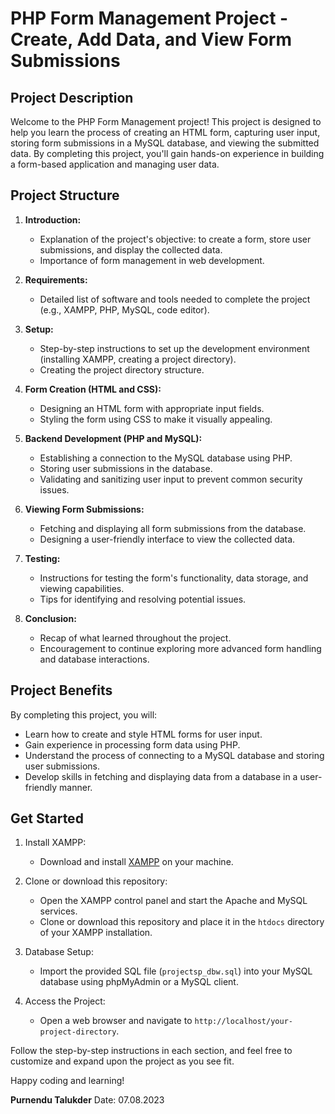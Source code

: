# PHP Form Management Project - Create, Add Data, and View Form Submissions

## Project Description

Welcome to the PHP Form Management project! This project is designed to help you learn the process of creating an HTML form, capturing user input, storing form submissions in a MySQL database, and viewing the submitted data. By completing this project, you'll gain hands-on experience in building a form-based application and managing user data.

## Project Structure

1. **Introduction:**
   - Explanation of the project's objective: to create a form, store user submissions, and display the collected data.
   - Importance of form management in web development.

2. **Requirements:**
   - Detailed list of software and tools needed to complete the project (e.g., XAMPP, PHP, MySQL, code editor).

3. **Setup:**
   - Step-by-step instructions to set up the development environment (installing XAMPP, creating a project directory).
   - Creating the project directory structure.

4. **Form Creation (HTML and CSS):**
   - Designing an HTML form with appropriate input fields.
   - Styling the form using CSS to make it visually appealing.

5. **Backend Development (PHP and MySQL):**
   - Establishing a connection to the MySQL database using PHP.
   - Storing user submissions in the database.
   - Validating and sanitizing user input to prevent common security issues.

6. **Viewing Form Submissions:**
   - Fetching and displaying all form submissions from the database.
   - Designing a user-friendly interface to view the collected data.

7. **Testing:**
   - Instructions for testing the form's functionality, data storage, and viewing capabilities.
   - Tips for identifying and resolving potential issues.

8. **Conclusion:**
   - Recap of what learned throughout the project.
   - Encouragement to continue exploring more advanced form handling and database interactions.

## Project Benefits

By completing this project, you will:
- Learn how to create and style HTML forms for user input.
- Gain experience in processing form data using PHP.
- Understand the process of connecting to a MySQL database and storing user submissions.
- Develop skills in fetching and displaying data from a database in a user-friendly manner.



## Get Started

1. Install XAMPP:
   - Download and install [XAMPP](https://www.apachefriends.org/index.html) on your machine.
   
2. Clone or download this repository:
   - Open the XAMPP control panel and start the Apache and MySQL services.
   - Clone or download this repository and place it in the `htdocs` directory of your XAMPP installation.
   
3. Database Setup:
   - Import the provided SQL file (`projectsp_dbw.sql`) into your MySQL database using phpMyAdmin or a MySQL client.
   
4. Access the Project:
   - Open a web browser and navigate to `http://localhost/your-project-directory`.

Follow the step-by-step instructions in each section, and feel free to customize and expand upon the project as you see fit.

Happy coding and learning!

**Purnendu Talukder**
Date: 07.08.2023
